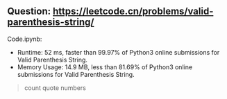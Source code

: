 ## Question: https://leetcode.cn/problems/valid-parenthesis-string/

Code.ipynb:
* Runtime: 52 ms, faster than 99.97% of Python3 online submissions for Valid Parenthesis String.
* Memory Usage: 14.9 MB, less than 81.69% of Python3 online submissions for Valid Parenthesis String.
> count quote numbers